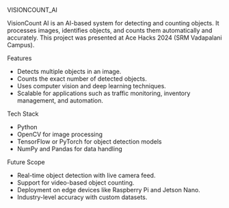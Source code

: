 VISIONCOUNT_AI

VisionCount AI is an AI-based system for detecting and counting objects. It processes images, identifies objects, and counts them automatically and accurately. This project was presented at Ace Hacks 2024 (SRM Vadapalani Campus).


Features

- Detects multiple objects in an image.  
- Counts the exact number of detected objects.  
- Uses computer vision and deep learning techniques.  
- Scalable for applications such as traffic monitoring, inventory management, and automation.  


Tech Stack

- Python  
- OpenCV for image processing  
- TensorFlow or PyTorch for object detection models  
- NumPy and Pandas for data handling  


Future Scope
- Real-time object detection with live camera feed.  
- Support for video-based object counting.  
- Deployment on edge devices like Raspberry Pi and Jetson Nano.  
- Industry-level accuracy with custom datasets.
  
